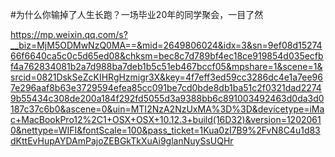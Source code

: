 #为什么你输掉了人生长跑？一场毕业20年的同学聚会，一目了然

https://mp.weixin.qq.com/s?__biz=MjM5ODMwNzQ0MA==&mid=2649806024&idx=3&sn=9ef08d1527466f6640ca5c0c5d65ed08&chksm=bec8c7d789bf4ec18ce919854d035ecfbf4a762834081b2a7d988ba7deb1b5c51eb467bccf05&mpshare=1&scene=1&srcid=0821DskSeZcKIHRgHzmigr3X&key=4f7eff3ed59cc3286dc4e1a7ee967e296aaf8b63e3729594efea85cc091be7cd0bde8db1ba51c2f0321dad22749b55434c308de200a184f292fd5055d3a9388bb6c891003492463d0da3d0187c37c6b0&ascene=0&uin=MTI2NzA2NzUxMA%3D%3D&devicetype=iMac+MacBookPro12%2C1+OSX+OSX+10.12.3+build(16D32)&version=12020610&nettype=WIFI&fontScale=100&pass_ticket=1Kua0zI7B9%2FvN8C4u1d83dKttEvHupAYDAmPajoZEBGkTkXuAi9glanNuySsUQHr